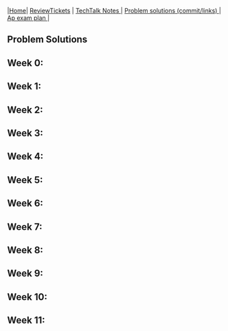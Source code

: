 |[Home](.)| [ReviewTickets](../reviewtickets) | [TechTalk Notes ](../techtalknotes)| [Problem solutions (commit/links) ](.)| [Ap exam plan ](../testprepplan)|

## Problem Solutions
 
Week 0:
- 
 
Week 1:
-
Week 2:
-

Week 3:
- 

Week 4:
- 

Week 5:
- 

Week 6:
- 

Week 7:
- 

Week 8:
- 

Week 9:
- 

Week 10:
- 

Week 11:
- 